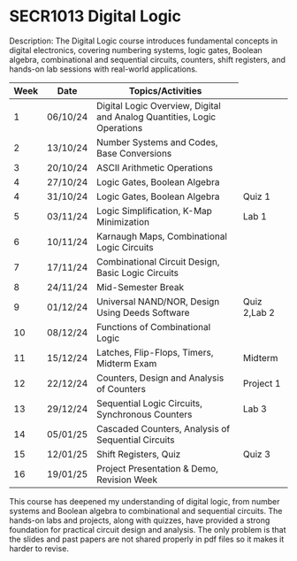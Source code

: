 # SECR1013 Digital Logic
 
Description:
The Digital Logic course introduces fundamental concepts in digital electronics, covering numbering systems, logic gates, Boolean algebra, combinational and sequential circuits, counters, shift registers, and hands-on lab sessions with real-world applications.

<table>
  <thead>
    <tr>
      <th>Week</th>
      <th>Date</th>
      <th>Topics/Activities</th>
    </tr>
  </thead>
  <tbody>
    <tr>
      <td>1</td>
      <td>06/10/24</td>
      <td>Digital Logic Overview, Digital and Analog Quantities, Logic Operations</td>
    </tr>
    <tr>
      <td>2</td>
      <td>13/10/24</td>
      <td>Number Systems and Codes, Base Conversions</td>
    </tr>
    <tr>
      <td>3</td>
      <td>20/10/24</td>
      <td>ASCII Arithmetic Operations</td>
    </tr>
    <tr>
      <td>4</td>
      <td>27/10/24</td>
      <td>Logic Gates, Boolean Algebra</td>
    </tr>
    <tr>
      <td>4</td>
      <td>31/10/24</td>
      <td>Logic Gates, Boolean Algebra</td>
      <td>Quiz 1</td>
    </tr>
    <tr>
      <td>5</td>
      <td>03/11/24</td>
      <td>Logic Simplification, K-Map Minimization</td>
      <td>Lab 1</td>
    </tr>
    <tr>
      <td>6</td>
      <td>10/11/24</td>
      <td>Karnaugh Maps, Combinational Logic Circuits</td>
    </tr>
    <tr>
      <td>7</td>
      <td>17/11/24</td>
      <td>Combinational Circuit Design, Basic Logic Circuits</td>
    </tr>
    <tr>
      <td>8</td>
      <td>24/11/24</td>
      <td>Mid-Semester Break</td>
    </tr>
    <tr>
      <td>9</td>
      <td>01/12/24</td>
      <td>Universal NAND/NOR, Design Using Deeds Software</td>
      <td>Quiz 2,Lab 2</td>
    </tr>
    <tr>
      <td>10</td>
      <td>08/12/24</td>
      <td>Functions of Combinational Logic</td>
    </tr>
    <tr>
      <td>11</td>
      <td>15/12/24</td>
      <td>Latches, Flip-Flops, Timers, Midterm Exam</td>
      <td>Midterm</td>
    </tr>
    <tr>
      <td>12</td>
      <td>22/12/24</td>
      <td>Counters, Design and Analysis of Counters</td>
      <td>Project 1</td>
    </tr>
    <tr>
      <td>13</td>
      <td>29/12/24</td>
      <td>Sequential Logic Circuits, Synchronous Counters</td>
      <td>Lab 3</td>
    </tr>
    <tr>
      <td>14</td>
      <td>05/01/25</td>
      <td>Cascaded Counters, Analysis of Sequential Circuits</td>
    </tr>
    <tr>
      <td>15</td>
      <td>12/01/25</td>
      <td>Shift Registers, Quiz</td>
      <td>Quiz 3</td>
    </tr>
    <tr>
      <td>16</td>
      <td>19/01/25</td>
      <td>Project Presentation & Demo, Revision Week</td>
    </tr>
  </tbody>
</table>

This course has deepened my understanding of digital logic, from number systems and Boolean algebra to combinational and sequential circuits. The hands-on labs and projects, along with quizzes, have provided a strong foundation for practical circuit design and analysis. The only problem is that the slides and past papers are not shared properly in pdf files so it makes it harder to revise.